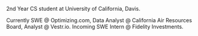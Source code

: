 2nd Year CS student at University of California, Davis.

Currently SWE @ Optimizing.com, Data Analyst @ California Air Resources Board, Analyst @ Vestr.io.
Incoming SWE Intern @ Fidelity Investments.

